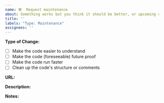 ```yaml
---
name: 🛠  Request maintenance
about: Something works but you think it should be better, or upcoming changes will break it.
title: ''
labels: "Type: Maintenance"
assignees: ''
---
```


**Type of Change:**
<!-- Change one selection from '[ ]' to '[X]' -->

- [ ] Make the code easier to understand
- [ ] Make the code (foreseeable) future proof
- [ ] Make the code run faster
- [ ] Clean up the code's structure or comments

**URL:**
<!-- URL link to current source file. -->

**Description:**
<!-- A clear and concise description of what the issue is. -->

**Notes:**
<!-- Add any other context or screenshots about the issue. -->

